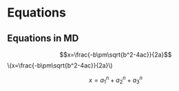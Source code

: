 # Equations

## Equations in MD
<script type="text/javascript" src="http://cdn.mathjax.org/mathjax/latest/MathJax.js?config=default"></script>



$$x=\frac{-b\pm\sqrt{b^2-4ac}}{2a}$$
\\(x=\frac{-b\pm\sqrt{b^2-4ac}}{2a}\\)


$$x = a_{1}^n + a_{2}^n + a_{3}^n$$
